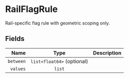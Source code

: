 # RailFlagRule

Rail-specific flag rule with geometric scoping only.

## Fields

| Name | Type | Description |
|-----:|:----:|-------------|
| `between` | `list<float64>` (optional) |  |
| `values` | `list` |  |

